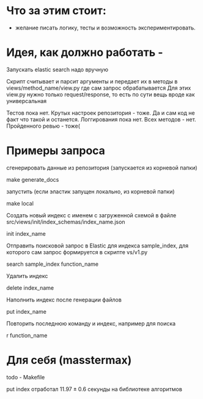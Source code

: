 # Что за этим стоит:
 - желание писать логику, тесты и возможность экспериментировать.

# Идея, как должно работать - 

Запускать elastic search надо вручную

Скрипт считывает и парсит аргументы и передает их в методы в views/method_name/view.py где сам запрос обрабатывается
Для этих view.py нужно только request/response, то есть по сути вещь вроде как универсальная

Тестов пока нет. Крутых настроек репозитория - тоже. Да и сам код не факт что такой и останется.
Логгирования пока нет. Всех методов - нет. Пройденного ревью - тоже(


# Примеры запроса

сгенерировать данные из репозитория (запускается из корневой папки)

make generate_docs

запустить (если эластик запущен локально, из корневой папки)

make local

Создать новый индекс c именем с загруженной схемой в файле src/views/init/index_schemas/index_name.json

init index_name

Отправить поисковой запрос в Elastic для индекса sample_index, для которого сам запрос формируется в скрипте vs/v1.py

search sample_index function_name

Удалить индекс

delete index_name

Наполнить индекс после генерации файлов

put index_name

Повторить последнюю команду и индекс, например для поиска

r function_name 

# Для себя (masstermax)
todo - Makefile

put index отработал $11.97 \pm 0.6$ секунды на библиотеке алгоритмов